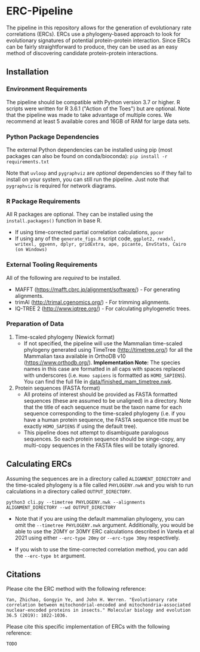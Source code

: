 # ERC-Pipeline

The pipeline in this repository allows for the generation of evolutionary rate correlations (ERCs). ERCs use a 
phylogeny-based approach to look for evolutionary signatures of potential protein-protein interaction. Since ERCs can
be fairly straightforward to produce, they can be used as an easy method of discovering candidate protein-protein 
interactions.

## Installation
### Environment Requirements
The pipeline should be compatible with Python version 3.7 or higher. 
R scripts were written for R 3.6.1 ("Action of the Toes") but are optional.
Note that the pipeline was made to take advantage of 
multiple cores. We recommend at least 5 available cores and 16GB of RAM for large data sets.

### Python Package Dependencies
The external Python dependencies can be installed using pip (most packages can also be found on conda/bioconda):
`pip install -r requirements.txt`

Note that `uvloop` and `pygraphviz` are *optional* dependencies so if they fail to install on your system, you can still
run the pipeline. Just note that `pygraphviz` is required for network diagrams.

### R Package Requirements
All R packages are optional. They can be installed using the `install.packages()` function in base R.

* If using time-corrected partial correlation calculations, `ppcor`
* If using any of the `generate_figs.R` script code, `ggplot2, readxl, writexl, ggvenn, dplyr, gridExtra, ape, picante, EnvStats, Cairo (on Windows)` 

### External Tooling Requirements
All of the following are *required* to be installed.
* MAFFT (https://mafft.cbrc.jp/alignment/software/) - For generating alignments.
* trimAl (http://trimal.cgenomics.org/) - For trimming alignments.
* IQ-TREE 2 (http://www.iqtree.org/) - For calculating phylogenetic trees.

### Preparation of Data
1. Time-scaled phylogeny (Newick format)
    * If not specified, the pipeline will use the Mammalian time-scaled phylogeny generated using TimeTree 
      (http://timetree.org/) for all the Mammalian taxa available in OrthoDB v10 (https://www.orthodb.org/). 
      **Implementation Note:** The species names in this case are formatted in all caps with spaces replaced with 
      underscores (i.e. `Homo sapiens` is formatted as `HOMO_SAPIENS`). You can find the full file in 
      [data/finished_mam_timetree.nwk](./data/finished_mam_timetree.nwk).
2. Protein sequences (FASTA format)
    * All proteins of interest should be provided as FASTA formatted sequences (these are assumed to be unaligned) in a
      directory. Note that the title of each sequence must be the taxon name for each sequence corresponding to the 
      time-scaled phylogeny (i.e. if you have a human protein sequence, the FASTA sequence title must be exactly 
      `HOMO_SAPIENS` if using the default tree).
    * This pipeline does not attempt to disambiguate paralogous sequences. So each protein sequence should be singe-copy,
      any multi-copy sequences in the FASTA files will be totally ignored.
      

## Calculating ERCs
Assuming the sequences are in a directory called `ALIGNMENT_DIRECTORY` and the time-scaled phylogeny is a file called
`PHYLOGENY.nwk` and you wish to run calculations in a directory called `OUTPUT_DIRECTORY`.

`python3 cli.py --timetree PHYLOGENY.nwk --alignments ALIGNMENT_DIRECTORY --wd OUTPUT_DIRECTORY`

* Note that if you are using the default mammalian phylogeny, you can omit the `--timetree PHYLOGENY.nwk` argument. 
  Additionally, you would be able to use the 20MY or 30MY ERC calculations described in Varela et al 2021 using either
  `--erc-type 20my` or `--erc-type 30my` respectively. 
  
* If you wish to use the time-corrected correlation method, you can add the `--erc-type bt` argument.


## Citations

Please cite the ERC method with the following reference:
```
Yan, Zhichao, Gongyin Ye, and John H. Werren. "Evolutionary rate correlation between mitochondrial-encoded and mitochondria-associated nuclear-encoded proteins in insects." Molecular biology and evolution 36.5 (2019): 1022-1036.
```

Please cite this specific implementation of ERCs with the following reference:
```
TODO
```
